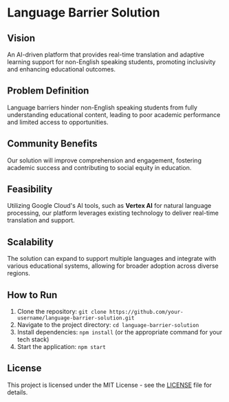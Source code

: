 # Language Barrier Solution

## Vision
An AI-driven platform that provides real-time translation and adaptive learning support for non-English speaking students, promoting inclusivity and enhancing educational outcomes.

## Problem Definition
Language barriers hinder non-English speaking students from fully understanding educational content, leading to poor academic performance and limited access to opportunities.

## Community Benefits
Our solution will improve comprehension and engagement, fostering academic success and contributing to social equity in education.

## Feasibility
Utilizing Google Cloud's AI tools, such as **Vertex AI** for natural language processing, our platform leverages existing technology to deliver real-time translation and support.

## Scalability
The solution can expand to support multiple languages and integrate with various educational systems, allowing for broader adoption across diverse regions.

## How to Run
1. Clone the repository: `git clone https://github.com/your-username/language-barrier-solution.git`
2. Navigate to the project directory: `cd language-barrier-solution`
3. Install dependencies: `npm install` (or the appropriate command for your tech stack)
4. Start the application: `npm start`

## License
This project is licensed under the MIT License - see the [LICENSE](LICENSE) file for details.
